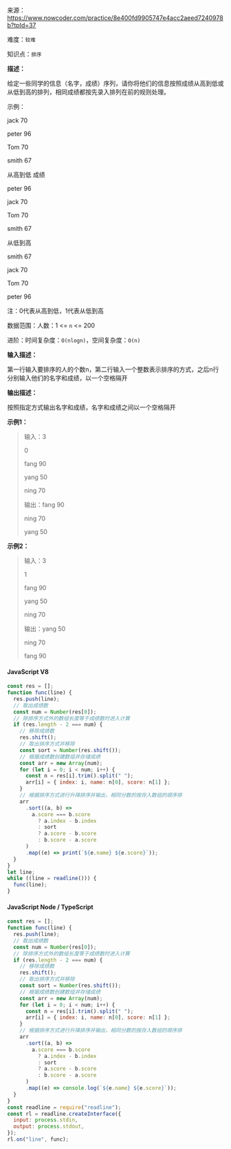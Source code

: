 来源：<https://www.nowcoder.com/practice/8e400fd9905747e4acc2aeed7240978b?tpId=37>

难度：`较难`

知识点：`排序`

**描述：**

给定一些同学的信息（名字，成绩）序列，请你将他们的信息按照成绩从高到低或从低到高的排列，相同成绩都按先录入排列在前的规则处理。

示例：

jack      70

peter     96

Tom       70

smith     67

从高到低  成绩

peter     96

jack      70

Tom       70

smith     67

从低到高

smith     67

jack      70

Tom       70

peter     96

注：0代表从高到低，1代表从低到高

数据范围：人数：1 <= `n` <= 200

进阶：时间复杂度：`O(nlogn)`，空间复杂度：`O(n)`

**输入描述：**

第一行输入要排序的人的个数n，第二行输入一个整数表示排序的方式，之后n行分别输入他们的名字和成绩，以一个空格隔开

**输出描述：**

按照指定方式输出名字和成绩，名字和成绩之间以一个空格隔开

**示例1：**

> 输入：3
>
> 0
>
> fang 90
>
> yang 50
>
> ning 70
>
> 输出：fang 90
>
> ning 70
>
> yang 50

**示例2：**

> 输入：3
>
> 1
>
> fang 90
>
> yang 50
>
> ning 70
>
> 输出：yang 50
>
> ning 70
>
> fang 90

<!-- tabs:start -->

#### **JavaScript V8**

```javascript
const res = [];
function func(line) {
  res.push(line);
  // 取出成绩数
  const num = Number(res[0]);
  // 除排序方式外的数组长度等于成绩数时进入计算
  if (res.length - 2 === num) {
    // 移除成绩数
    res.shift();
    // 取出排序方式并移除
    const sort = Number(res.shift());
    // 根据成绩数创建数组并存储成绩
    const arr = new Array(num);
    for (let i = 0; i < num; i++) {
      const n = res[i].trim().split(" ");
      arr[i] = { index: i, name: n[0], score: n[1] };
    }
    // 根据排序方式进行升降排序并输出，相同分数的按存入数组的顺序排
    arr
      .sort((a, b) =>
        a.score === b.score
          ? a.index - b.index
          : sort
          ? a.score - b.score
          : b.score - a.score
      )
      .map((e) => print(`${e.name} ${e.score}`));
  }
}
let line;
while ((line = readline())) {
  func(line);
}
```

#### **JavaScript Node / TypeScript**

```javascript
const res = [];
function func(line) {
  res.push(line);
  // 取出成绩数
  const num = Number(res[0]);
  // 除排序方式外的数组长度等于成绩数时进入计算
  if (res.length - 2 === num) {
    // 移除成绩数
    res.shift();
    // 取出排序方式并移除
    const sort = Number(res.shift());
    // 根据成绩数创建数组并存储成绩
    const arr = new Array(num);
    for (let i = 0; i < num; i++) {
      const n = res[i].trim().split(" ");
      arr[i] = { index: i, name: n[0], score: n[1] };
    }
    // 根据排序方式进行升降排序并输出，相同分数的按存入数组的顺序排
    arr
      .sort((a, b) =>
        a.score === b.score
          ? a.index - b.index
          : sort
          ? a.score - b.score
          : b.score - a.score
      )
      .map((e) => console.log(`${e.name} ${e.score}`));
  }
}
const readline = require("readline");
const rl = readline.createInterface({
  input: process.stdin,
  output: process.stdout,
});
rl.on("line", func);
```

<!-- tabs:end -->
